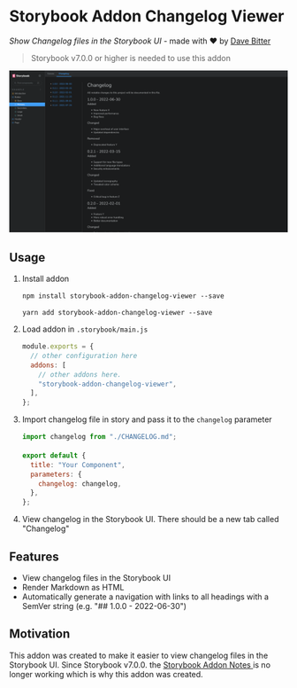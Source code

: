 # Storybook Addon Changelog Viewer

_Show Changelog files in the Storybook UI_ - made with ❤️ by [Dave Bitter](https://github.com/DaveBitter)

> Storybook v7.0.0 or higher is needed to use this addon

![Storybook UI showing the changelog tab active and displaying a mock changelog](https://github.com/DaveBitter/storybook-addon-changelog-viewer/raw/main/storybook-addon-changelog-viewer-demo.png)

## Usage

1. Install addon
   ```
   npm install storybook-addon-changelog-viewer --save
   ```
   ```
   yarn add storybook-addon-changelog-viewer --save
   ```
2. Load addon in `.storybook/main.js`
   ```js
   module.exports = {
     // other configuration here
     addons: [
       // other addons here.
       "storybook-addon-changelog-viewer",
     ],
   };
   ```
3. Import changelog file in story and pass it to the `changelog` parameter

   ```js
   import changelog from "./CHANGELOG.md";

   export default {
     title: "Your Component",
     parameters: {
       changelog: changelog,
     },
   };
   ```

4. View changelog in the Storybook UI. There should be a new tab called "Changelog"

## Features

- View changelog files in the Storybook UI
- Render Markdown as HTML
- Automatically generate a navigation with links to all headings with a SemVer string (e.g. "## 1.0.0 - 2022-06-30")

## Motivation

This addon was created to make it easier to view changelog files in the Storybook UI. Since Storybook v7.0.0. the [Storybook Addon Notes
](https://storybook.js.org/addons/@storybook/addon-notes) is no longer working which is why this addon was created.

